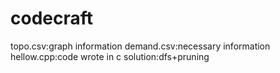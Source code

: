 # codecraft
topo.csv:graph information
demand.csv:necessary information
hellow.cpp:code wrote in c
solution:dfs+pruning
